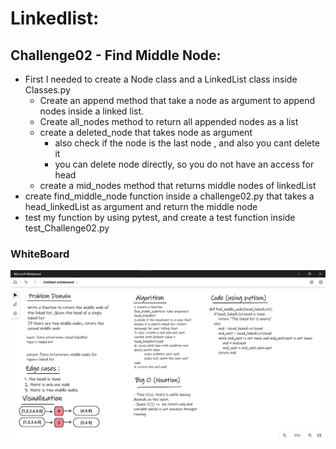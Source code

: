 # Linkedlist:

## Challenge02 - Find Middle Node:
- First I needed to create a Node class and a LinkedList class inside Classes.py
    - Create an append method that take a node as argument to append nodes inside a linked list.
    - Create all_nodes method to return all appended nodes as a list 
    - create a deleted_node that takes node as argument 
        - also check if the node is the last node , and also you cant delete it 
        - you can delete node directly, so you do not have an access for head 
    - create a mid_nodes method that returns middle nodes of linkedList
- create find_middle_node function inside a challenge02.py that takes a head_linkedList as argument and return the middle node 
- test my function by using pytest, and create a test function inside test_Challenge02.py 






### WhiteBoard 

<img alt="" src="./CC2.jpg" >